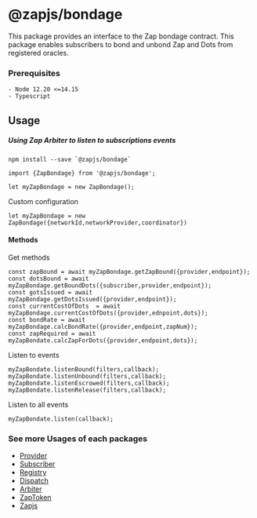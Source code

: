# @zapjs/bondage

This package provides an interface to the Zap bondage contract. This package enables subscribers to bond and unbond Zap and Dots from registered oracles.

### Prerequisites
```
- Node 12.20 <=14.15
- Typescript
```

## Usage
##### Using Zap Arbiter to listen to subscriptions events
```
npm install --save `@zapjs/bondage`
```
```
import {ZapBondage} from '@zapjs/bondage';

let myZapBondage = new ZapBondage();
```

Custom configuration
```
let myZapBondage = new ZapBondage({networkId,networkProvider,coordinator})
```
#### Methods

Get methods
```
const zapBound = await myZapBondage.getZapBound({provider,endpoint});
const dotsBound = await myZapBondage.getBoundDots({subscriber,provider,endpoint});
const gotsIssued = await myZapBondage.getDotsIssued({provider,endpoint});
const currentCostOfDots  = await myZapBondage.currentCostOfDots({provider,ednpoint,dots});
const bondRate = await myZapBondage.calcBondRate({provider,endpoint,zapNum});
const zapRequired = await myZapBondate.calcZapForDots({provider,endpoint,dots});
```

Listen to events
```
myZapBondate.listenBound(filters,callback);
myZapBondate.listenUnbound(filters,callback);
myZapBondate.listenEscrowed(filters,callback);
myZapBondate.listenRelease(filters,callback);
```
Listen to all events
```
myZapBondate.listen(callback);
```

### See more Usages of each packages
* [Provider](https://github.com/zapproject/Zap-monorepo/tree/master/packages/Provider/README.md)
* [Subscriber](https://github.com/zapproject/Zap-monorepo/tree/master/packages/Subscriber/README.md)
* [Registry](https://github.com/zapproject/zap-monorepo/blob/master/packages/Registry/README.md)
* [Dispatch](https://github.com/zapproject/Zap-monorepo/tree/master/packages/Dispatch/README.md)
* [Arbiter](https://github.com/zapproject/Zap-monorepo/tree/master/packages/Arbiter/README.md)
* [ZapToken](https://github.com/zapproject/Zap-monorepo/tree/master/packages/ZapToken/README.md)
* [Zapjs](https://github.com/zapproject/Zap-monorepo/tree/master/packages/ZapJs/README.md)
